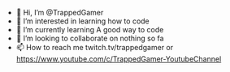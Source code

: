 - 👋 Hi, I’m @TrappedGamer
- 👀 I’m interested in learning how to code
- 🌱 I’m currently learning A good way to code
- 💞️ I’m looking to collaborate on nothing so fa
- 📫 How to reach me twitch.tv/trappedgamer or https://www.youtube.com/c/TrappedGamer-YoutubeChannel

<!---
TrappedGamer/TrappedGamer is a ✨ special ✨ repository because its `README.md` (this file) appears on your GitHub profile.
You can click the Preview link to take a look at your changes.
--->
